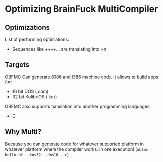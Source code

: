 # Optimizing BrainFuck MultiCompiler

## Optimizations

List of performing optimiations:
* Sequences like ++++... are translating into +n

## Targets

OBFMC Can generate 8086 and i386 machine code. It allows to build apps for:
* 16 bit DOS (.com)
* 32 bit KolibriOS (.kex)

OBFMC also supports translation into another programming languages:
* C

## Why Multi?

Because you can generate code for whatever supported platform in whatever platform where the compiler works. In one execution! (```obfmc hello.bf --kos32 --dos16 --c```)
